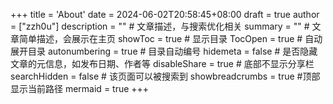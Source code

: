 +++
title = 'About'
date = 2024-06-02T20:58:45+08:00
draft = true
author = ["zzh0u"]
description = "" # 文章描述，与搜索优化相关
summary = "" # 文章简单描述，会展示在主页
showToc = true # 显示目录
TocOpen = true # 自动展开目录
autonumbering = true # 目录自动编号
hidemeta = false # 是否隐藏文章的元信息，如发布日期、作者等
disableShare = true # 底部不显示分享栏
searchHidden = false # 该页面可以被搜索到
showbreadcrumbs = true #顶部显示当前路径
mermaid = true
+++
